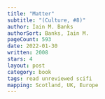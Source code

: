```yaml
---
title: "Matter"
subtitle: "(Culture, #8)"
author: Iain M. Banks
authorSort: Banks, Iain M.
pageCount: 593
date: 2022-01-30
written: 2008
stars: 4
layout: post
category: book
tags: read unreviewed scifi
mapping: Scotland, UK, Europe
---
```

